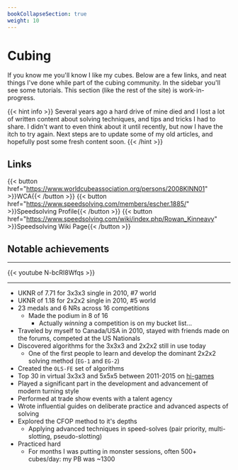 ```yaml
---
bookCollapseSection: true
weight: 10
---
```


# Cubing

If you know me you'll know I like my cubes. Below are a few links, and neat things I've done while part of the cubing community. In the sidebar you'll see some tutorials. This section (like the rest of the site) is work-in-progress.

{{< hint info >}}
Several years ago a hard drive of mine died and I lost a lot of written content about solving techniques, and tips and tricks I had to share. I didn't want to even think about it until recently, but now I have the itch to try again. Next steps are to update some of my old articles, and hopefully post some fresh content soon.
{{< /hint >}}

## Links

{{< button href="https://www.worldcubeassociation.org/persons/2008KINN01" >}}WCA{{< /button >}}
{{< button href="https://www.speedsolving.com/members/escher.1885/" >}}Speedsolving Profile{{< /button >}}
{{< button href="https://www.speedsolving.com/wiki/index.php/Rowan_Kinneavy" >}}Speedsolving Wiki Page{{< /button >}}


## Notable achievements

---

{{< youtube N-bcRI8Wfqs >}}

---

- UKNR of 7.71 for 3x3x3 single in 2010, #7 world
- UKNR of 1.18 for 2x2x2 single in 2010, #5 world
- 23 medals and 6 NRs across 16 competitions
    - Made the podium in 8 of 16
        - Actually *winning* a competition is on my bucket list...
- Traveled by myself to Canada/USA in 2010, stayed with friends made on the forums, competed at the US Nationals
- Discovered algorithms for the 3x3x3 and 2x2x2 still in use today
    - One of the first people to learn and develop the dominant 2x2x2 solving method (`EG-1` and `EG-2`)
- Created the `OLS-FE` set of algorithms
- Top 30 in virtual 3x3x3 and 5x5x5 between 2011-2015 on [hi-games](https://hi-games.net/cube/)
- Played a significant part in the development and advancement of modern turning style
- Performed at trade show events with a talent agency
- Wrote influential guides on deliberate practice and advanced aspects of solving
- Explored the CFOP method to it's depths 
    - Applying advanced techniques in speed-solves (pair priority, multi-slotting, pseudo-slotting) 
- Practiced hard
    - For months I was putting in monster sessions, often 500+ cubes/day: my PB was ~1300
